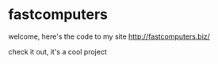 # fastcomputers

welcome, here's the code to my site <http://fastcomputers.biz/>

check it out, it's a cool project
